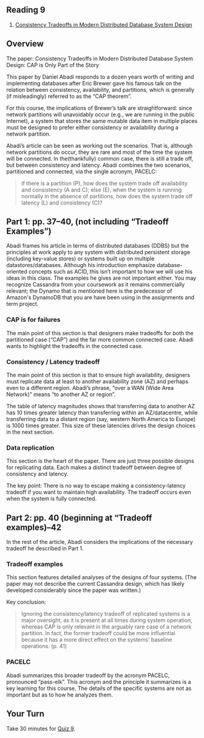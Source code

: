 ## Reading 9
1. [Consistency Tradeoffs in Modern Distributed Database System Design](http://www.cs.umd.edu/~abadi/papers/abadi-pacelc.pdf)

## Overview
The paper: Consistency Tradeoffs in Modern Distributed Database System Design: CAP is Only Part of the Story

This paper by Daniel Abadi responds to a dozen years worth of writing and implementing databases after Eric Brewer gave his famous talk on the relation between consistency, availability, and partitions, which is generally (if misleadingly) referred to as the “CAP theorem”.

For this course, the implications of Brewer’s talk are straightforward: since network partitions will unavoidably occur (e.g., we are running in the public Internet), a system that stores the same mutable data item in multiple places must be designed to prefer either consistency or availability during a network partition.

Abadi’s article can be seen as working out the scenarios. That is, although network partitions do occur, they are rare and most of the time the system will be connected. In the(thankfully) common case, there is still a trade off, but between consistency and latency. Abadi combines the two scenarios, partitioned and connected, via the single acronym, PACELC: 

> if there is a
> partition (P), how does the system trade off availability and
> consistency (A and C); else (E), when the system is running
> normally in the absence of partitions, how does the system
> trade off latency (L) and consistency (C)?

## Part 1: pp. 37–40, (not including “Tradeoff Examples”)
Abadi frames his article in terms of distributed databases (DDBS) but the principles at work apply to any system with distributed persistent storage (including key-value stores) or systems built up on multiple datastores/databases. Although his introduction emphasize database-oriented concepts such as ACID, this isn’t important to how we will use his ideas in this class. The examples he gives are not important either. You may recognize Cassandra from your coursework as it remains commercially relevant; the Dynamo that is mentioned here is the predecessor of Amazon's DynamoDB that you are have been using in the assignments and term project.

### CAP is for failures
The main point of this section is that designers make tradeoffs for both the partitioned case (“CAP”) and the far more common connected case. Abadi wants to highlight the tradeoffs in the connected case.

### Consistency / Latency tradeoff
The main point of this section is that to ensure high availability, designers must replicate data at least to another availability zone (AZ) and perhaps even to a different region. Abadi’s phrase, “over a WAN (Wide Area Network)” means “to another AZ or region”.

The table of latency magnitudes shows that transferring data to another AZ has 10 times greater latency than transferring within an AZ/datacentre, while transferring data to a distant region (say, western North America to Europe) is 1000 times greater. This size of these latencies drives the design choices in the next section.

### Data replication
This section is the heart of the paper. There are just three possible designs for replicating data. Each makes a distinct tradeoff between degree of consistency and latency.

The key point: There is no way to escape making a consistency-latency tradeoff if you want to maintain high availability. The tradeoff occurs even when the system is fully connected.

## Part 2: pp. 40 (beginning at “Tradeoff examples)–42
In the rest of the article, Abadi considers the implications of the necessary tradeoff he described in Part 1.

### Tradeoff examples
This section features detailed analyses of the designs of four systems. (The paper may not describe the current Cassandra design, which has likely developed considerably since the paper was written.)

Key conclusion:

> Ignoring the consistency/latency tradeoff of replicated systems is a major oversight,
> as it is present at all times during system operation, whereas CAP is only relevant
> in the arguably rare case of a network partition. In fact, the former tradeoff could
> be more influential because it has a more direct effect on the systems’ baseline
> operations. (p. 41)

### PACELC
Abadi summarizes this broader tradeoff by the acronym PACELC, pronounced “pass-elk”. This acronym and the principle it summarizes is a key learning for this course. The details of the specific systems are not as important but as to how he analyzes them.

## Your Turn

   Take 30 minutes for [Quiz 9](https://coursys.sfu.ca/2022sp-cmpt-756-g1/+q8/). 
